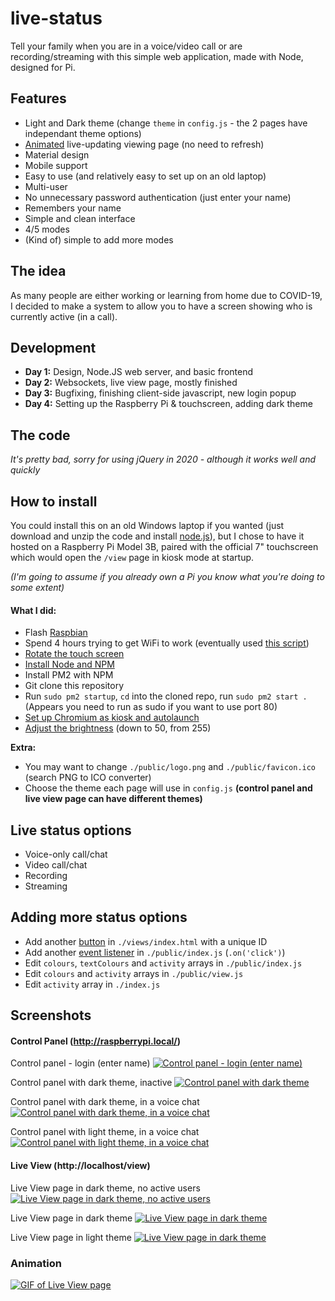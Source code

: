 # live-status
Tell your family when you are in a voice/video call or are recording/streaming with this simple web application, made with Node, designed for Pi.

## Features
- Light and Dark theme (change `theme` in `config.js` - the 2 pages have independant theme options)
- [Animated](https://imgur.com/gallery/UZOyKdE) live-updating viewing page (no need to refresh)
- Material design
- Mobile support
- Easy to use (and relatively easy to set up on an old laptop)
- Multi-user
- No unnecessary password authentication (just enter your name)
- Remembers your name
- Simple and clean interface
- 4/5 modes
- (Kind of) simple to add more modes

## The idea
As many people are either working or learning from home due to COVID-19, I decided to make a system to allow you to have a screen showing who is currently active (in a call).

## Development
- **Day 1:** Design, Node.JS web server, and basic frontend
- **Day 2:** Websockets, live view page, mostly finished
- **Day 3:** Bugfixing, finishing client-side javascript, new login popup
- **Day 4:** Setting up the Raspberry Pi & touchscreen, adding dark theme

## The code
*It's pretty bad, sorry for using jQuery in 2020 - although it works well and quickly*

## How to install
You could install this on an old Windows laptop if you wanted (just download and unzip the code and install [node.js](https://nodejs.org/en/ "node.js")), but I chose to have it hosted on a Raspberry Pi Model 3B, paired with the official 7" touchscreen which would open the `/view` page in kiosk mode at startup.

*(I'm going to assume if you already own a Pi you know what you're doing to some extent)*
#### What I did: 
- Flash [Raspbian](https://www.raspberrypi.org/downloads/ "Raspbian")
- Spend 4 hours trying to get WiFi to work (eventually used [this script](http://downloads.fars-robotics.net/wifi-drivers/install-wifi "this script"))
- [Rotate the touch screen](https://raspberrypiprojects.com/raspberry-pi-rotate-touch-screen/ "Rotate the touch screen")
- [Install Node and NPM](https://www.instructables.com/id/Install-Nodejs-and-Npm-on-Raspberry-Pi/ "Install Node and NPM")
- Install PM2 with NPM
- Git clone this repository
- Run `sudo pm2 startup`, `cd` into the cloned repo, run `sudo pm2 start .` (Appears you need to run as sudo if you want to use port 80)
- [Set up Chromium as kiosk and autolaunch](https://pimylifeup.com/raspberry-pi-kiosk/ "Set up Chromium as kiosk and auto-launch") 
- [Adjust the brightness](https://lb.raspberrypi.org/forums/viewtopic.php?t=214086#p1318236 "Adjust the brightness") (down to 50, from 255)


**Extra:**
- You may want to change `./public/logo.png` and `./public/favicon.ico` (search PNG to ICO converter)
- Choose the theme each page will use in `config.js` **(control panel and live view page can have different themes)**

## Live status options
- Voice-only call/chat
- Video call/chat 
- Recording
- Streaming

## Adding more status options
- Add another [button](https://mdbootstrap.com/docs/jquery/components/buttons/ "button") in `./views/index.html` with a unique ID
- Add another [event listener](https://github.com/eartharoid/live-status/blob/master/public/index.js#L104 "event listener") in `./public/index.js` (`.on('click')`)
- Edit `colours`, `textColours` and `activity` arrays in `./public/index.js`
- Edit `colours` and `activity` arrays in `./public/view.js`
- Edit `activity` array in `./index.js`

## Screenshots
#### Control Panel (http://raspberrypi.local/)
Control panel - login (enter name)
[![Control panel - login (enter name)](https://i.imgur.com/cnB573U.png "Control panel - login (enter name)")](https://i.imgur.com/cnB573U.png "Control panel - login (enter name)")


Control panel with dark theme, inactive
[![Control panel with dark theme](https://i.imgur.com/2JSu72j.png "Control panel with dark theme, inactive")](https://i.imgur.com/2JSu72j.png "Control panel with dark theme")


Control panel with dark theme, in a voice chat
[![Control panel with dark theme, in a voice chat](https://i.imgur.com/UCYjI0M.png "Control panel with dark theme, in a voice chat")](https://i.imgur.com/UCYjI0M.png "Control panel with dark theme, in a voice chat")


Control panel with light theme, in a voice chat
[![Control panel with light theme, in a voice chat](https://i.imgur.com/j9m1bqg.png "Control panel with light theme, in a voice chat")](https://i.imgur.com/j9m1bqg.png "Control panel with light theme, in a voice chat")

#### Live View (http://localhost/view)

Live View page in dark theme, no active users
[![Live View page in dark theme, no active users](https://i.imgur.com/CLnW3iH.png "Live View page in dark theme, no active users")](https://i.imgur.com/CLnW3iH.png "Live View page in dark theme, no active users")

Live View page in dark theme
[![Live View page in dark theme](https://i.imgur.com/wFKQvD9.png "Live View page in dark theme")](https://i.imgur.com/wFKQvD9.png "Live View page in dark theme")

Live View page in light theme
[![Live View page in dark theme](https://i.imgur.com/IMvZIRt.png "Live View page in light theme")](https://i.imgur.com/IMvZIRt.png "Live View page in light theme")

### Animation
[![GIF of Live View page](https://i.imgur.com/UZOyKdE.gifv "GIF of Live View page")](https://i.imgur.com/UZOyKdE.gifv "GIF of Live View page")


